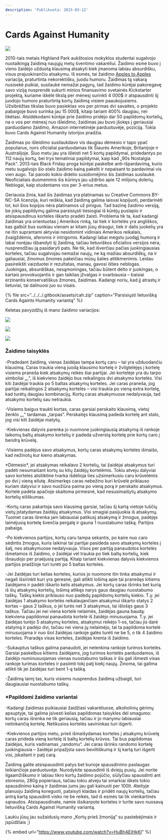 ```yaml
---
description: 'Publikuota: 2015-03-12'
---
```


# Cards Against Humanity

![](../../../.gitbook/assets/cards-against-humanity2.jpg)

2010-tais metais Highland Park aukštosios mokyklos studentai sugalvojo nuotaikingą žaidimą naujųjų metų šventimo vakarėliui. Žaidimo esmė buvo į vieno žaidėjo užduotą klausimą atsakyti kiek įmanoma labiau absurdišku, visus prajuokinančiu atsakymu. Iš esmės, tai žaidimo [Apples to Apples](http://en.wikipedia.org/wiki/Apples_to_Apples) variacija, praturtinta nekorektišku, juodu humoru. Žaidimas tą vakarą nusisekė puikiai, susilaukė nemažai pagyrų, tad žaidimo kūrėjai pakoregavę savo viziją nusprendė sukurti minios finansavimo svetainės Kickstarter projektą, kuriame iškėlė tikslą per mėnesį surinkti 4 000$ ir atspausdinti šį juodojo humoro praturtintą kortų žaidimą visiem paaukojusiems. Užsibrėžtas tikslas buvo pasiektas vos per pirmas dvi savaites, o projekto pabaigoje buvo surinka jau 15 000$, kitaip tariant 400% daugiau, nei tikėtasi. Atsidėkodami kūrėjai prie žaidimo pridėjo dar 50 papildomų kortelių, na o vos per mėnesį nuo išleidimo, žaidimas jau buvo įšokęs į geriausiai parduodamo žaidimo, Amazon internetinėje parduotuvėje, poziciją. Tokia buvo Cards Against Humanity istorijos pradžia.

Žaidimas po išleidimo susilaukdavo vis daugiau dėmesio ir tapo ypač populiarus, nors oficialiai parduodamas tik Šiaurės Amerikoje, Britanijoje ir Australijoje. Šiuo metu jau yra išleisti net 5 kortų papildymai, pridedantys po 112 naujų kortų, bei trys tematiniai papildymai, kaip kad „90s Nostalgia Pack“. 2013-tais Black Friday proga kūrėjai paskelbė anti-išpardavimą, kurio metu sugalvojo šio stalo žaidimo kainą pakelti ir nepaisant to pardavimai vis vien augo. Tai parodo kokio didelio susidomėjimo šis žaidimas susilaukė. Neoficialiais duomenimis šis kūrinys jau uždirbo apie 12 milijonų dolerių. Neblogai, kaip studentams vos per 3-erius metus.

Geriausia žinia, kad šis žaidimas yra platinamas su Creative Commons BY-NC-SA licenzija, kuri reiškia, kad žaidimą galima laisvai kopijuoti, perdarinėti tol, kol šios kopijos nėra platinamos už pinigus. Tad bazinę žaidimo versiją, be jokių papildymų galima parsisiųsti tiesiogiai iš kūrėjų puslapio ir atsispausdinus korteles iškarto pradėti žaisti. Problema tik ta, kad kadangi žaidimas yra orientuotas į Amerikos rinką, tai tiek ir kortelės yra angliškos, kas galbūt bus sunkiau vienam ar kitam jūsų draugui, tiek ir dalis juokelių yra ne itin suprantami aktyviai nesidomint vidiniais Amerikos reikalais, žvaigždėmis, aferomis ir intrigomis. Kadangi labai mėgstu juodąjį humorą ir labai norėjau išbandyti šį žaidimą, tačiau lietuviškos oficialios versijos nėra, nusprendžiau ją pasidaryti pats. Ne tik, kad išverčiau pačias juokingiausias korteles, tačiau sugalvojau nemažai naujų, ne ką mažiau absurdiškų, na ir galiausiai, žinomus žmones pakeičiau mūsų šalies atitikmenimis. Leidau pasireikšti vaizduotei ir rezultatas, manau, gavosi išties neblogas. Juokingas, absurdiškas, nesąmoningas, tačiau būtent dėlto ir juokingas, o kartais provokuojantis ir gan taiklias įžvalgas ir svarbiausia – baisiai erzinantis konservatiškus žmones, žaidimas. Kadangi noriu, kad jį atrastų ir lietuviai, tai dalinuosi juo su visais.

{% file src="../../../.gitbook/assets/cah.zip" caption="Parsisiųsti lietuvišką Cards Againts Humanity variantą" %}

Keletas pavyzdžių iš mano žaidimo variacijos:

![](../../../.gitbook/assets/dsc015141.jpg)

![](../../../.gitbook/assets/dsc015151.jpg)

![](../../../.gitbook/assets/dsc015161.jpg)

### **Žaidimo taisyklės**

-Pradedant žaidimą, vienas žaidėjas tampa kortų caru – tai yra užduodančiu klausimą. Caras traukia vieną juodą klausimo kortelę ir žvilgtelėjęs į kortelę visiems praneša kiek atsakymų reikės šiai partijai. Jei kortelėje yra du tarpo simboliai „\_“, iš kiekvieno žaidėjo bus reikalingos dvi atsakymo kortelės. Visi kiti žaidėjai traukia po 5 baltas atsakymų korteles. Jei caras praneša, jog partijai reikalingos 2 atsakymų kortelės – visi traukia po vieną extra kortelę, kad turėtų daugiau kombinacijų. Kortų caras atsakymuose nedalyvauja, tad atsakymo kortelių sau netraukia.

-Visiems baigus traukti kortas, caras garsiai perskaito klausimą, vietoj ženklo „\_“ tardamas „tarpas“. Perskaitęs klausimą padeda kortelę ant stalo, jog visi kiti žaidėjai matytų.

-Kiekvienas dalyvis parenka jo nuomone juokingiausią atsakymą iš rankoje laikomų baltų atsakymo kortelių ir padeda užverstą kortelę prie kortų caro į bendrą krūvelę.

-Visiems padėjus savo atsakymus, kortų caras atsakymų korteles išmaišo, kad nežinotų kur kieno atsakymas.

\*Dėmesio\*, jei atsakymas reikalavo 2 kortelių, tai žaidėjai atsakymus turi padėti nesumaišant kortų su kitų žaidėjų kortelėmis. Tokiu atveju dalyviai savo korteles atsitiktine tvarka išdėlioja ties užsimerkusiu caru krūvelėmis po dvi į vieną eilutę. Atsimerkęs caras nebežino kuri krūvelė priklauso kuriam dalyviui ir savo nuožiūra paima po vieną porą ir perskaito atsakymus. Kortelė padėta apačioje skaitoma pirmesnė, kad nesusimaišytų atsakymo kortelių eiliškumas.

-Kortų caras pakartoja savo klausimą garsiai, tačiau šį kartą vietoje tuščių vietų įstatydamas žaidėjų atsakymus. Visi smagiai pasijuokia iš atsakymų. Tuomet caras išrenka jam labiausiai patikusį atsakymą ir žmogus, padėjęs laimėjusią kortelę švenčia pergalę ir gauna 1 nuostabumo tašką. Partijos pabaiga.

-Po kiekvienos partijos, kortų caru tampa sekantis, po kaire nuo caro sėdintis žmogus, kuris laikinai tai partijai pasideda savo atsakymų korteles į šalį, nes atsakymuose nedalyvauja. Visos per partiją panaudotos kortelės išmetamos iš žaidimo, o žaidėjai vėl traukia po tiek baltų kortelių, kiek išnaudojo per praėjusią partiją. Kitaip tariant kiekvienas dalyvis kiekvienos partijos pradžioje turi turėti po 5 baltas korteles.

-Jei žaidėjas turi kelias korteles, kurios jo nuomone itin tinka atsakymui ir negali išsirinkti kuri yra geresnė, gali atlikti lošimą apie tai pranešęs kitiems žaidėjams ir padėti iškarto kelis atsakymus. Jei kortų caras išrinks bet kurią iš šių atsakymų kortelių, lošimą atlikęs narys gaus daugiau nuostabumo taškų. Taškų kiekis priklauso nuo padėdų papildomų kortelių kiekio. T.y. jei žaidėjas 1 atsakymo kortelės reikalaujančiam atsakymui iškarto statys 2 kortas – gaus 2 taškus, o jei turės net 3 atsakymus, tai išlošęs gaus 3 taškus. Tačiau jei nei viena kortelė nelaimės, žaidėjas gauna baudą: kiekviena papildomai panaudota kortelė iš žaidėjo minusuojama. T.y. jei žaidėjas turėjo 5 atsakymų korteles, atsakymui reikėjo 1-os, tačiau jis darė statymą ir padėjo dvi, tačiau nei viena jų nelaimėjo, tai ta papildoma kortelė minusuojama ir nuo šiol žaidėjas rankoje galės turėti ne be 5, o tik 4 žaidimo korteles. Praradęs visas korteles, žaidėjas krenta iš žaidimo.

-Sukauptus taškus galima panaudoti, jei netenkina rankoje turimos kortelės. Garsiai paskelbus kitiems žaidėjams, jog turimos kortelės parduodamos, iš žaidėjo numinusuojamas vienas nuostabumo taškas ir šis gali išmesti visas rankoje turimas korteles ir pasiimti tokį patį kiekį naujų. Žinoma, tai galima atlikti tik jei žaidėjas turi bent 1-ą tašką.

-Žaidimą laimį tas, kuris visiems nusprendus žaidimą užbaigti, turi daugiausiai nuostabumo taškų.

### **\*Papildomi žaidimo variantai**

-Kadangi žaidimas puikiausiai žaidžiasi vakarėliuose, alkoholinių gėrimų apsuptyje, tai galima įsivesti kelias papildomas taisykles dėl smagumo: kortų caras išrenka ne tik geriausią, tačiau ir jo manymu labiausiai netinkančią kortelę. Netikusios kortelės savininkas turi išgerti.

-Kiekvienos partijos metu, prieš išmaišydamas korteles į atsakymų krūvelę caras prideda vieną kortelę iš baltų kortelių krūvos. Tai bus papildomas žaidėjas, kuris vadinamas „randomu“. Jei caras išrinks randomo kortelę juokingiausia – žaidėjai pripažįsta savo beviltiškumą ir šį kartą turi išgerti visi, įskaitant ir patį carą.

Žaidimą galite atsispausdinti patys bet kurioje spausdinimo paslaugas teikiančioje parduotuvėje. Nurodykite spausdinti iš dviejų pusių. Jei norite ilgaamžiškumo ir labiau tikro kortų žaidimo pojūčio, siūlyčiau spausdinti ant storesnio, 280g popieriaus, tačiau tokiu atveju tai smarkiai iškels tokio spausdinimo kainą ir žaidimas jums jau gali kainuoti per 100lt. Ateityje planuoju žaidimą koreguoti, pataisyti klaidas ir pridėti naujų kortelių, tačiau antrą kartą spausdinti visko ne be reikės, tad iš esmės tai tik vienkartinės sąnaudos. Atsispausdinate, namie išsikarpote korteles ir turite savo nuosavą lietuvišką Cards Against Humanity variantą.

Laukiu jūsų jau sužaidusių mano „Kortų prieš žmoniją“ su pastebėjimais ir įspūdžiais ;\)

{% embed url="https://www.youtube.com/watch?v=HuBhAEiHkKI" %}



